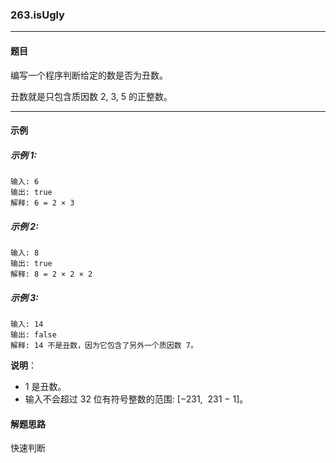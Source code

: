 ### 263.isUgly
----
#### 题目
编写一个程序判断给定的数是否为丑数。

丑数就是只包含质因数 2, 3, 5 的正整数。

----
#### 示例


##### 示例 1:
```
输入: 6
输出: true
解释: 6 = 2 × 3
```

##### 示例 2:
```
输入: 8
输出: true
解释: 8 = 2 × 2 × 2
```

##### 示例 3:
```
输入: 14
输出: false 
解释: 14 不是丑数，因为它包含了另外一个质因数 7。
```

**说明**：

- 1 是丑数。
- 输入不会超过 32 位有符号整数的范围: [−231,  231 − 1]。

#### 解题思路
快速判断